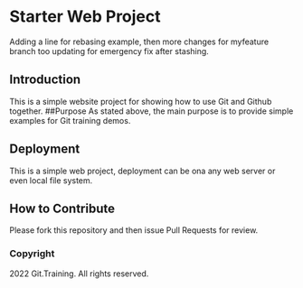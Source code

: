 # Starter Web Project
Adding a line for rebasing example, then more changes for myfeature branch too
updating for emergency fix after stashing.
## Introduction
This is a simple website project for showing how to use Git and Github together.
##Purpose
As stated above, the main purpose is to provide simple examples for Git training demos.
## Deployment
This is a simple web project, deployment can be ona any web server or even local file system.
## How to Contribute
Please fork this repository and then issue Pull Requests for review.
### Copyright
2022 Git.Training. All rights reserved.